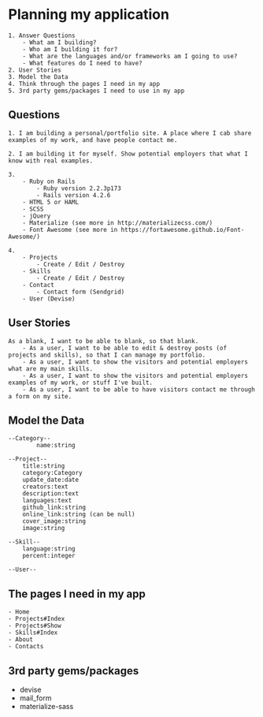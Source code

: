# Planning my application
	1. Answer Questions
		- What am I building?
		- Who am I building it for?
		- What are the languages and/or frameworks am I going to use?
		- What features do I need to have?
	2. User Stories
	3. Model the Data
	4. Think through the pages I need in my app
   	5. 3rd party gems/packages I need to use in my app

## Questions

	1. I am building a personal/portfolio site. A place where I cab share examples of my work, and have people contact me.

	2. I am building it for myself. Show potential employers that what I know with real examples.

   	3.
		- Ruby on Rails
			- Ruby version 2.2.3p173
			- Rails version 4.2.6
		- HTML 5 or HAML
		- SCSS
		- jQuery
		- Materialize (see more in http://materializecss.com/)
		- Font Awesome (see more in https://fortawesome.github.io/Font-Awesome/)

	4.
		- Projects
			- Create / Edit / Destroy
		- Skills
			- Create / Edit / Destroy
		- Contact
			- Contact form (Sendgrid)
		- User (Devise)


## User Stories

	As a blank, I want to be able to blank, so that blank.
		- As a user, I want to be able to edit & destroy posts (of projects and skills), so that I can manage my portfolio.
		- As a user, I want to show the visitors and potential employers what are my main skills.
		- As a user, I want to show the visitors and potential employers examples of my work, or stuff I've built.
		- As a user, I want to be able to have visitors contact me through a form on my site.

## Model the Data

   	--Category--
      		name:string

	--Project--
		title:string
		category:Category
		update_date:date
		creators:text
		description:text
		languages:text
		github_link:string
		online_link:string (can be null)
		cover_image:string
		image:string

   	--Skill--
		language:string
		percent:integer

	--User--

## The pages I need in my app

	- Home
	- Projects#Index
	- Projects#Show
	- Skills#Index
	- About
	- Contacts

## 3rd party gems/packages

   - devise
   - mail_form
   - materialize-sass
